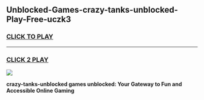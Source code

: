 
## Unblocked-Games-crazy-tanks-unblocked-Play-Free-uczk3
<h3>
<a href="https://premium76.site?title=crazy-tanks-unblocked&ref=21A">CLICK TO PLAY</a></h3>
<hr>

<h3>
<a href="https://premium76.site?title=crazy-tanks-unblocked&ref=21A">CLICK 2 PLAY</a>
  
</h3>

<a href="https://premium76.site?title=crazy-tanks-unblocked&ref=21A"><img src="https://clearcache.store/games.png"></a>


**crazy-tanks-unblocked games unblocked: Your Gateway to Fun and Accessible Online Gaming**
